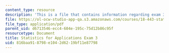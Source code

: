 ```yaml
---
content_type: resource
description: 'This is a file that contains information regarding exam 3. '
file: https://ol-ocw-studio-app-qa.s3.amazonaws.com/courses/18-443-statistics-for-applications-spring-2015/816baa918798e1042d6219bf11e87798_MIT18_443S15_Exam3.pdf
file_type: application/pdf
parent_uid: d6713546-ecc4-604e-195c-75d12b86c95f
resourcetype: Document
title: Statistics for Applications Exam 3
uid: 816baa91-8798-e104-2d62-19bf11e87798
---
```

